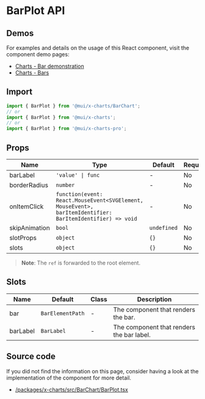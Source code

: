 # BarPlot API

## Demos

For examples and details on the usage of this React component, visit the component demo pages:

- [Charts - Bar demonstration](/x/react-charts/bar-demo/)
- [Charts - Bars](/x/react-charts/bars/)

## Import

```jsx
import { BarPlot } from '@mui/x-charts/BarChart';
// or
import { BarPlot } from '@mui/x-charts';
// or
import { BarPlot } from '@mui/x-charts-pro';
```

## Props

| Name | Type | Default | Required | Description |
|------|------|---------|----------|-------------|
| barLabel | `'value' \| func` | - | No |  |
| borderRadius | `number` | - | No |  |
| onItemClick | `function(event: React.MouseEvent<SVGElement, MouseEvent>, barItemIdentifier: BarItemIdentifier) => void` | - | No |  |
| skipAnimation | `bool` | `undefined` | No |  |
| slotProps | `object` | `{}` | No |  |
| slots | `object` | `{}` | No |  |

> **Note**: The `ref` is forwarded to the root element.

## Slots

| Name | Default | Class | Description |
|------|---------|-------|-------------|
| bar | `BarElementPath` | - | The component that renders the bar. |
| barLabel | `BarLabel` | - | The component that renders the bar label. |

## Source code

If you did not find the information on this page, consider having a look at the implementation of the component for more detail.

- [/packages/x-charts/src/BarChart/BarPlot.tsx](https://github.com/mui/material-ui/tree/HEAD/packages/x-charts/src/BarChart/BarPlot.tsx)